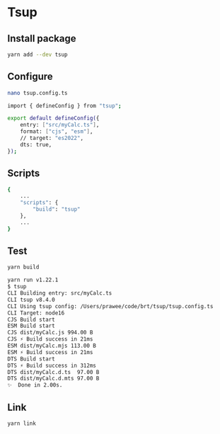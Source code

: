 # Tsup

## Install package
```bash
yarn add --dev tsup
```

## Configure
```bash
nano tsup.config.ts
```

```bash
import { defineConfig } from "tsup";

export default defineConfig({
    entry: ["src/myCalc.ts"],
    format: ["cjs", "esm"],
    // target: "es2022",
    dts: true,
});
```

## Scripts

```bash
{
    ...
    "scripts": {
        "build": "tsup"
    },
    ...
}
```

## Test

```bash
yarn build
```
```bash
yarn run v1.22.1
$ tsup
CLI Building entry: src/myCalc.ts
CLI tsup v8.4.0
CLI Using tsup config: /Users/prawee/code/brt/tsup/tsup.config.ts
CLI Target: node16
CJS Build start
ESM Build start
CJS dist/myCalc.js 994.00 B
CJS ⚡️ Build success in 21ms
ESM dist/myCalc.mjs 113.00 B
ESM ⚡️ Build success in 21ms
DTS Build start
DTS ⚡️ Build success in 312ms
DTS dist/myCalc.d.ts  97.00 B
DTS dist/myCalc.d.mts 97.00 B
✨  Done in 2.00s.
```

## Link
```bash
yarn link
```
